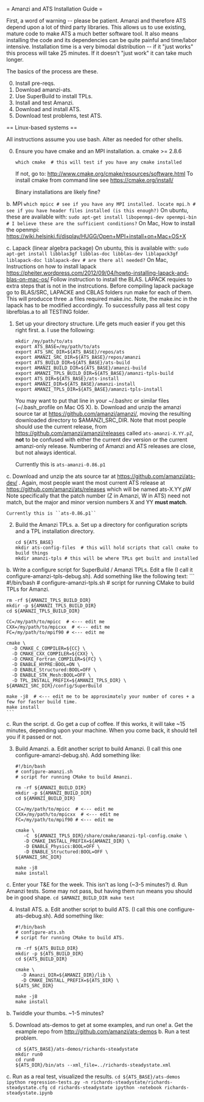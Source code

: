 = Amanzi and ATS Installation Guide =

First, a word of warning -- please be patient.  Amanzi and therefore ATS depend upon a lot of third party libraries.  This allows us to use existing, mature code to make ATS a much better software tool.  It also means installing the code and its dependencies can be quite painful and time/labor intensive.  Installation time is a very bimodal distribution -- if it "just works" this process will take 25 minutes.  If it doesn't "just work" it can take much longer.

The basics of the process are these.

0. Install pre-reqs.
1. Download amanzi-ats.
2. Use SuperBuild to install TPLs.
3. Install and test Amanzi.
4. Download and install ATS.
5. Download test problems, test ATS.

== Linux-based systems ==

All instructions assume you use bash.  Alter as needed for other shells.

0. Ensure you have cmake and an MPI installation.
  a. cmake >= 2.8.6
    ```
    which cmake  # this will test if you have any cmake installed
    ``` 
    If not, go to: http://www.cmake.org/cmake/resources/software.html
    To install cmake from command line see https://cmake.org/install/
    
    Binary installations are likely fine?
    
  b. MPI
    ```
    which mpicc # see if you have any MPI installed.
    locate mpi.h # see if you have header files installed (is this enough?)
    ```
    On ubuntu, these are available with:
    ```
    sudo apt-get install libopenmpi-dev openmpi-bin  # I believe these are the sufficient conditions?
    ```
    On Mac, How to install the openmpi:
    https://wiki.helsinki.fi/display/HUGG/Open+MPI+install+on+Mac+OS+X
   
    
  c. Lapack (linear algebra package)
    On ubuntu, this is available with:
    ```
    sudo apt-get install libblas3gf libblas-doc libblas-dev liblapack3gf liblapack-doc liblapack-dev # are there all needed?
    ```
    On Mac, Instructions on how to install lapack  
    https://pheiter.wordpress.com/2012/09/04/howto-installing-lapack-and-blas-on-mac-os/
    Follow instruction to install the BLAS. LAPACK requies to extra steps that is not in the instrcutions. 
    Before compiling lapack package go to BLAS/SRC, LAPACKE and CBLAS folders run make for each of them. This will producce three .a files required make.inc. Note, the make.inc in the lapack has to be modified accordingly. To successfully pass all test copy librefblas.a to all TESTING folder. 

1. Set up your directory structure.  Life gets much easier if you get this right first.
  a. I use the following:
    ```
    mkdir /my/path/to/ats
    export ATS_BASE=/my/path/to/ats
    export ATS_SRC_DIR=${ATS_BASE}/repos/ats
    export AMANZI_SRC_DIR=${ATS_BASE}/repos/amanzi
    export ATS_BUILD_DIR=${ATS_BASE}/ats-build
    export AMANZI_BUILD_DIR=${ATS_BASE}/amanzi-build    
    export AMANZI_TPLS_BUILD_DIR=${ATS_BASE}/amanzi-tpls-build    
    export ATS_DIR=${ATS_BASE}/ats-install
    export AMANZI_DIR=${ATS_BASE}/amanzi-install    
    export AMANZI_TPLS_DIR=${ATS_BASE}/amanzi-tpls-install    
    ```    
    You may want to put that line in your ~/.bashrc or similar files (~/.bash_profile on Mac OS X).
  b. Download and unzip the amanzi source tar at https://github.com/amanzi/amanzi/, moving the resulting downloaded directory to $AMANZI_SRC_DIR.  Note that most people should use the current release, from https://github.com/amanzi/amanzi/releases called ``ats-amanzi-X.YY.pZ``, **not** to be confused with either the current dev version or the current amanzi-only release.  Numbering of Amanzi and ATS releases are close, but not always identical.

    Currently this is ``ats-amanzi-0.86.p1``

  c. Download and unzip the ats source tar at https://github.com/amanzi/ats-dev/ .  Again, most people want the most current ATS release at https://github.com/amanzi/ats/releases which will be named ats-X.YY.pW  Note specifically that the patch number (Z in Amanzi, W in ATS) need not match, but the major and minor version numbers X and YY **must match**.

    Currently this is ``ats-0.86.p1``

2. Build the Amanzi TPLs.
  a. Set up a directory for configuration scripts and a TPL installation directory.
    ```
    cd ${ATS_BASE}
    mkdir ats-config-files  # this will hold scripts that call cmake to build things
    mkdir amanzi-tpls # this will be where TPLs get built and installed
    ```
  b. Write a configure script for SuperBuild / Amanzi TPLs.  Edit a file (I call it configure-amanzi-tpls-debug.sh).  Add something like the following text:
    ```
    #!/bin/bash
    # configure-amanzi-tpls.sh
    # script for running CMake to build TPLs for Amanzi.

    rm -rf ${AMANZI_TPLS_BUILD_DIR}
    mkdir -p ${AMANZI_TPLS_BUILD_DIR}
    cd ${AMANZI_TPLS_BUILD_DIR}

    CC=/my/path/to/mpicc  # <--- edit me
    CXX=/my/path/to/mpicxx  # <--- edit me
    FC=/my/path/to/mpif90 # <--- edit me

    cmake \
      -D CMAKE_C_COMPILER=${CC} \
      -D CMAKE_CXX_COMPILER=${CXX} \
      -D CMAKE_Fortran_COMPILER=${FC} \
      -D ENABLE_HYPRE:BOOL=ON \
      -D ENABLE_Structured:BOOL=OFF \
      -D ENABLE_STK_Mesh:BOOL=OFF \
      -D TPL_INSTALL_PREFIX=${AMANZI_TPLS_DIR} \
    ${AMANZI_SRC_DIR}/config/SuperBuild

    make -j8  # <--- edit me to be approximately your number of cores + a few for faster build time.
    make install
    ```

  c. Run the script.
  d. Go get a cup of coffee.  If this works, it will take ~15 minutes, depending upon your machine.  When you come back, it should tell you if it passed or not.


3. Build Amanzi.
  a. Edit another script to build Amanzi.  (I call this one configure-amanzi-debug.sh).  Add something like:
    ```
    #!/bin/bash
    # configure-amanzi.sh
    # script for running CMake to build Amanzi.

    rm -rf ${AMANZI_BUILD_DIR}
    mkdir -p ${AMANZI_BUILD_DIR}
    cd ${AMANZI_BUILD_DIR}

    CC=/my/path/to/mpicc  # <--- edit me
    CXX=/my/path/to/mpicxx  # <--- edit me
    FC=/my/path/to/mpif90 # <--- edit me

    cmake \
       -C  ${AMANZI_TPLS_DIR}/share/cmake/amanzi-tpl-config.cmake \
       -D CMAKE_INSTALL_PREFIX=${AMANZI_DIR} \
       -D ENABLE_Physics:BOOL=OFF \
       -D ENABLE_Structured:BOOL=OFF \
    ${AMANZI_SRC_DIR}

    make -j8
    make install
    ```
  c. Enter your T&E for the week.  This isn't as long (~3-5 minutes?)
  d. Run Amanzi tests.  Some may not pass, but having them run means you should be in good shape.
    ```
    cd $AMANZI_BUILD_DIR
    make test
    ```

4. Install ATS.
  a. Edit another script to build ATS.  (I call this one configure-ats-debug.sh).  Add something like:
    ```
    #!/bin/bash
    # configure-ats.sh
    # script for running CMake to build ATS.

    rm -rf ${ATS_BUILD_DIR}
    mkdir -p ${ATS_BUILD_DIR}
    cd ${ATS_BUILD_DIR}

    cmake \
      -D Amanzi_DIR=${AMANZI_DIR}/lib \
      -D CMAKE_INSTALL_PREFIX=${ATS_DIR} \
    ${ATS_SRC_DIR}

    make -j8
    make install
    ```
  b. Twiddle your thumbs.  ~1-5 minutes?

5. Download ats-demos to get at some examples, and run one!
  a. Get the example repo from http://github.com/amanzi/ats-demos
  b. Run a test problem.
    ```
    cd ${ATS_BASE}/ats-demos/richards-steadystate
    mkdir run0
    cd run0
    ${ATS_DIR}/bin/ats --xml_file=../richards-steadystate.xml
    ```
  c. Run as a real test, visualized the results.
    ```
    cd ${ATS_BASE}/ats-demos
    ipython regression-tests.py -n richards-steadystate/richards-steadystate.cfg
    cd richards-steadystate
    ipython -notebook richards-steadystate.ipynb
    ```
   
